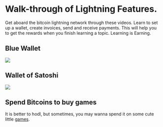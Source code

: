 # Walk-through of Lightning Features.
Get aboard the bitcoin lightning network through these videos. Learn to set up a wallet, create invoices, send and receive payments. This will help you to get the rewards when you finish learning a topic. Learning is Earning.

## Blue Wallet
[![](http://img.youtube.com/vi/kzlGOVateas/0.jpg)](http://www.youtube.com/watch?v=kzlGOVateas "Blue Wallet")

## Wallet of Satoshi
[![](http://img.youtube.com/vi/7JTxwhe6Pnk/0.jpg)](http://www.youtube.com/embed/7JTxwhe6Pnk?start=80&end=407 "Wallet of Satoshi")

## Spend Bitcoins to buy games
It is better to hodl, but sometimes, you may wanna spend it on some cute little [games](https://www.bitrefill.com/gaming/?hl=en).


